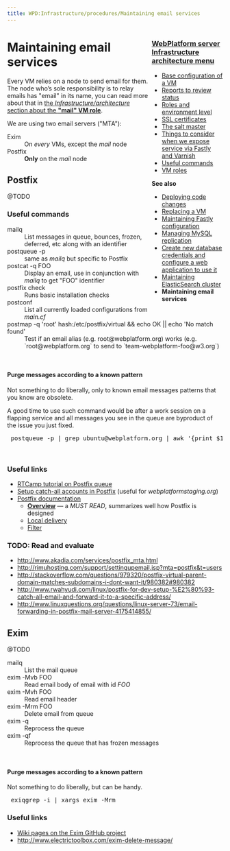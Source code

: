 ```yaml
---
title: WPD:Infrastructure/procedures/Maintaining email services
---
```

<div style="float:right;width:33%;word-wrap:break-word;clear:both;">
<h3><span class="mw-headline" id="WebPlatform_server_Infrastructure_architecture_menu"><a href="/wiki/WPD:Infrastructure/architecture" title="WPD:Infrastructure/architecture">WebPlatform server Infrastructure architecture menu</a></span></h3>
<div class="subpagelist">
<ul><li> <a href="/wiki/WPD:Infrastructure/architecture/Base_configuration_of_a_VM" title="WPD:Infrastructure/architecture/Base configuration of a VM">Base configuration of a VM</a></li>
<li> <a href="/wiki/WPD:Infrastructure/architecture/Reports_to_review_status" title="WPD:Infrastructure/architecture/Reports to review status">Reports to review status</a></li>
<li> <a href="/wiki/WPD:Infrastructure/architecture/Roles_and_environment_level" title="WPD:Infrastructure/architecture/Roles and environment level">Roles and environment level</a></li>
<li> <a href="/wiki/WPD:Infrastructure/architecture/SSL_certificates" title="WPD:Infrastructure/architecture/SSL certificates">SSL certificates</a></li>
<li> <a href="/wiki/WPD:Infrastructure/architecture/The_salt_master" title="WPD:Infrastructure/architecture/The salt master">The salt master</a></li>
<li> <a href="/wiki/WPD:Infrastructure/architecture/Things_to_consider_when_we_expose_service_via_Fastly_and_Varnish" title="WPD:Infrastructure/architecture/Things to consider when we expose service via Fastly and Varnish">Things to consider when we expose service via Fastly and Varnish</a></li>
<li> <a href="/wiki/WPD:Infrastructure/architecture/Useful_commands" title="WPD:Infrastructure/architecture/Useful commands">Useful commands</a></li>
<li> <a href="/wiki/WPD:Infrastructure/architecture/VM_roles" title="WPD:Infrastructure/architecture/VM roles">VM roles</a></div></li></ul>
<p><b>See also</b>
</p>
<ul><li> <a href="/wiki/WPD:Infrastructure/procedures/Deploying_code_changes" title="WPD:Infrastructure/procedures/Deploying code changes">Deploying code changes</a></li>
<li> <a href="/wiki/WPD:Infrastructure/procedures/Replacing_a_VM" title="WPD:Infrastructure/procedures/Replacing a VM">Replacing a VM</a></li>
<li> <a href="/wiki/WPD:Infrastructure/procedures/Maintaining_Varnish_or_Fastly_configuration" title="WPD:Infrastructure/procedures/Maintaining Varnish or Fastly configuration">Maintaining Fastly configuration</a></li>
<li> <a href="/wiki/WPD:Infrastructure/procedures/Managing_MySQL_replication" title="WPD:Infrastructure/procedures/Managing MySQL replication">Managing MySQL replication</a></li>
<li> <a href="/wiki/WPD:Infrastructure/procedures/Create_new_database_credentials_configure_a_web_application_to_use_it" title="WPD:Infrastructure/procedures/Create new database credentials configure a web application to use it">Create new database credentials and configure a web application to use it</a></li>
<li> <a href="/wiki/WPD:Infrastructure/procedures/Maintaining_ElasticSearch_cluster" title="WPD:Infrastructure/procedures/Maintaining ElasticSearch cluster">Maintaining ElasticSearch cluster</a></li>
<li> <strong class="selflink">Maintaining email services</strong></li></ul>
</div>
<h1><span class="mw-headline" id="Maintaining_email_services">Maintaining email services</span></h1>
<p>Every VM relies on a node to send email for them. The node who’s sole responsibility is to relay emails has "email" in its name, you can read more about that in <a href="/wiki/WPD:Infrastructure/architecture/VM_roles#mail" title="WPD:Infrastructure/architecture/VM roles">the <i>Infrastructure/architecture</i> section about the <b>"mail" VM role</b></a>.
</p><p>We are using two email servers ("MTA"):
</p>
<dl><dt> Exim</dt>
<dd> On <i>every</i> VMs, except the <i>mail</i> node</dd>
<dt> Postfix</dt>
<dd> <b>Only</b> on the <i>mail</i> node</dd></dl>
<h2><span class="mw-headline" id="Postfix">Postfix</span></h2>
<p>@TODO
</p>
<h3><span class="mw-headline" id="Useful_commands">Useful commands</span></h3>
<dl><dt> mailq</dt>
<dd> List messages in queue, bounces, frozen, deferred, etc along with an identifier</dd>
<dt> postqueue -p</dt>
<dd> same as <i>mailq</i> but specific to Postfix</dd>
<dt> postcat -q FOO</dt>
<dd> Display an email, use in conjunction with <i>mailq</i> to get "FOO" identifier</dd>
<dt> postfix check</dt>
<dd> Runs basic installation checks</dd>
<dt> postconf</dt>
<dd> List all currently loaded configurations from <i>main.cf</i></dd>
<dt>postmap -q 'root' hash:/etc/postfix/virtual &amp;&amp; echo OK || echo 'No match found'</dt>
<dd> Test if an email alias (e.g. root@webplatform.org) works (e.g. `root@webplatform.org` to send to `team-webplatform-foo@w3.org`)</dd></dl>
<p><br />
</p>
<h4><span class="mw-headline" id="Purge_messages_according_to_a_known_pattern">Purge messages according to a known pattern</span></h4>
<p>Not something to do liberally, only to known email messages patterns that you know are obsolete.
</p><p>A good time to use such command would be after a work session on a flapping service and all messages you see in the queue are byproduct of the issue you just fixed.
</p>
<pre> postqueue -p | grep ubuntu@webplatform.org | awk '{print $1}' | tr -d '*' | while read mid&#160;; do postsuper -d $mid&#160;; done
</pre>
<p><br />
</p>
<h3><span class="mw-headline" id="Useful_links">Useful links</span></h3>
<ul><li> <a rel="nofollow" class="external text" href="https://rtcamp.com/tutorials/mail/postfix-queue/">RTCamp tutorial on Postfix queue</a></li>
<li> <a rel="nofollow" class="external text" href="http://tecadmin.net/setup-catch-all-email-account-in-postfix/">Setup catch-all accounts in Postfix</a> (useful for <i>webplatformstaging.org</i>)</li>
<li> <a rel="nofollow" class="external text" href="http://www.postfix.org/postfix-manuals.html">Postfix documentation</a>
<ul><li> <a rel="nofollow" class="external text" href="http://www.postfix.org/OVERVIEW.html"><b>Overview</b></a> — a <i>MUST READ</i>, summarizes well how Postfix is designed</li>
<li> <a rel="nofollow" class="external text" href="http://www.postfix.org/local.8.html">Local delivery</a></li>
<li> <a rel="nofollow" class="external text" href="http://www.postfix.org/FILTER_README.html">Filter</a></li></ul></li></ul>
<h3><span class="mw-headline" id="TODO:_Read_and_evaluate">TODO: Read and evaluate</span></h3>
<ul><li> <a rel="nofollow" class="external free" href="http://www.akadia.com/services/postfix_mta.html">http://www.akadia.com/services/postfix_mta.html</a></li>
<li> <a rel="nofollow" class="external free" href="http://rimuhosting.com/support/settingupemail.jsp?mta=postfix&amp;t=users">http://rimuhosting.com/support/settingupemail.jsp?mta=postfix&amp;t=users</a></li>
<li> <a rel="nofollow" class="external free" href="http://stackoverflow.com/questions/979320/postfix-virtual-parent-domain-matches-subdomains-i-dont-want-it/980382#980382">http://stackoverflow.com/questions/979320/postfix-virtual-parent-domain-matches-subdomains-i-dont-want-it/980382#980382</a></li>
<li> <a rel="nofollow" class="external free" href="http://www.rwahyudi.com/linux/postfix-for-dev-setup-%E2%80%93-catch-all-email-and-forward-it-to-a-specific-address/">http://www.rwahyudi.com/linux/postfix-for-dev-setup-%E2%80%93-catch-all-email-and-forward-it-to-a-specific-address/</a></li>
<li> <a rel="nofollow" class="external free" href="http://www.linuxquestions.org/questions/linux-server-73/email-forwarding-in-postfix-mail-server-4175414855/">http://www.linuxquestions.org/questions/linux-server-73/email-forwarding-in-postfix-mail-server-4175414855/</a></li></ul>
<h2><span class="mw-headline" id="Exim">Exim</span></h2>
<p>@TODO
</p>
<dl><dt>mailq</dt>
<dd> List the mail queue</dd>
<dt>exim -Mvb FOO</dt>
<dd> Read email body of email with id <i>FOO</i></dd>
<dt>exim -Mvh FOO</dt>
<dd> Read email header</dd>
<dt>exim -Mrm FOO</dt>
<dd> Delete email from queue</dd>
<dt> exim -q</dt>
<dd>Reprocess the queue</dd>
<dt>exim -qf</dt>
<dd>Reprocess the queue that has frozen messages</dd></dl>
<p><br />
</p>
<h4><span class="mw-headline" id="Purge_messages_according_to_a_known_pattern_2">Purge messages according to a known pattern</span></h4>
<p>Not something to do liberally, but can be handy.
</p>
<pre> exiqgrep -i | xargs exim -Mrm
</pre>
<h3><span class="mw-headline" id="Useful_links_2">Useful links</span></h3>
<ul><li> <a rel="nofollow" class="external text" href="https://github.com/Exim/exim/wiki">Wiki pages on the Exim GitHub project</a></li>
<li> <a rel="nofollow" class="external free" href="http://www.electrictoolbox.com/exim-delete-message/">http://www.electrictoolbox.com/exim-delete-message/</a></li></ul>

<!-- Saved in parser cache with key wpwiki:pcache:idhash:58630-0!*!0!!*!*!*!esi=1 and timestamp 20150731185919 and revision id 101380
 -->
